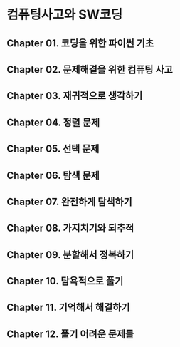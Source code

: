# 컴퓨팅사고와 SW코딩

## Chapter 01. 코딩을 위한 파이썬 기초

## Chapter 02. 문제해결을 위한 컴퓨팅 사고

## Chapter 03. 재귀적으로 생각하기

## Chapter 04. 정렬 문제

## Chapter 05. 선택 문제

## Chapter 06. 탐색 문제

## Chapter 07. 완전하게 탐색하기

## Chapter 08. 가지치기와 되추적

## Chapter 09. 분할해서 정복하기

## Chapter 10. 탐욕적으로 풀기

## Chapter 11. 기억해서 해결하기

## Chapter 12. 풀기 어려운 문제들
